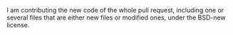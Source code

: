 I am contributing the new code of the whole pull request, including one or
several files that are either new files or modified ones, under the BSD-new
license.
